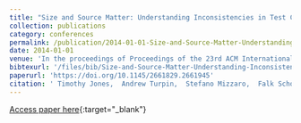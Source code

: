 ```yaml
---
title: "Size and Source Matter: Understanding Inconsistencies in Test Collection-Based Evaluation"
collection: publications
category: conferences
permalink: /publication/2014-01-01-Size-and-Source-Matter-Understanding-Inconsistencies-in-Test-Collection-Based-Evaluation
date: 2014-01-01
venue: 'In the proceedings of Proceedings of the 23rd ACM International Conference on Conference on Information and Knowledge Management, CIKM 2014, Shanghai, China, November 3-7, 2014'
bibtexurl: '/files/bib/Size-and-Source-Matter-Understanding-Inconsistencies-in-Test-Collection-Based-Evaluation.bib'
paperurl: 'https://doi.org/10.1145/2661829.2661945'
citation: ' Timothy Jones,  Andrew Turpin,  Stefano Mizzaro,  Falk Scholer,  Mark Sanderson, &quot;Size and Source Matter: Understanding Inconsistencies in Test Collection-Based Evaluation.&quot; In the proceedings of Proceedings of the 23rd ACM International Conference on Conference on Information and Knowledge Management, CIKM 2014, Shanghai, China, November 3-7, 2014, 2014.'
---
```

[Access paper here](https://doi.org/10.1145/2661829.2661945){:target="_blank"}
